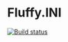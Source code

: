 # Fluffy.INI
[![Build status](https://ci.appveyor.com/api/projects/status/9pq825fl7kgpnghg?svg=true)](https://ci.appveyor.com/project/betrakiss/fluffy-ini)
